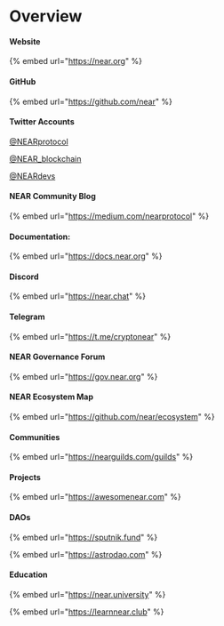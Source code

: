 # Overview

#### Website

{% embed url="https://near.org" %}

#### GitHub

{% embed url="https://github.com/near" %}

#### Twitter Accounts

[@NEARprotocol](https://twitter.com/NEARprotocol)

[@NEAR\_blockchain](https://twitter.com/NEAR\_blockchain)

[@NEARdevs](https://twitter.com/NEARdevs)

#### NEAR Community Blog

{% embed url="https://medium.com/nearprotocol" %}

#### Documentation:

{% embed url="https://docs.near.org" %}

#### Discord

{% embed url="https://near.chat" %}

#### Telegram

{% embed url="https://t.me/cryptonear" %}

#### NEAR Governance Forum

{% embed url="https://gov.near.org" %}

#### NEAR Ecosystem Map

{% embed url="https://github.com/near/ecosystem" %}

#### Communities

{% embed url="https://nearguilds.com/guilds" %}

#### Projects

{% embed url="https://awesomenear.com" %}

#### DAOs

{% embed url="https://sputnik.fund" %}

{% embed url="https://astrodao.com" %}

#### Education

{% embed url="https://near.university" %}

{% embed url="https://learnnear.club" %}
